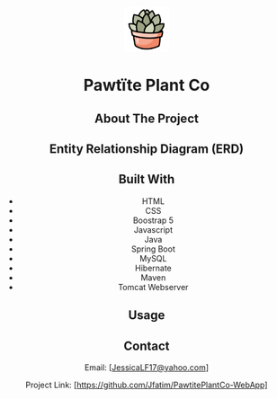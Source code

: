 
<br />
<div align="center">
  <a href="https://github.com/Jfatim/PawtitePlantCo-WebApp">
    <img src="/src/main/webapp/pub/img/fakelogo.png" alt="Logo" width="80" height="80">
  </a>

  <h1 align="center">Pawt&iuml;te Plant Co</h1>
  
  ## About The Project

  ## Entity Relationship Diagram (ERD)

  ## Built With

  * HTML
  * CSS
  * Boostrap 5
  * Javascript
  * Java
  * Spring Boot
  * MySQL
  * Hibernate
  * Maven
  * Tomcat Webserver

  
  ## Usage
  
  ## Contact

Email: [JessicaLF17@yahoo.com]

Project Link: [https://github.com/Jfatim/PawtitePlantCo-WebApp]
